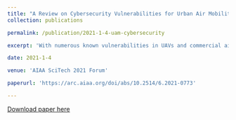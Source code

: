```yaml
---
title: "A Review on Cybersecurity Vulnerabilities for Urban Air Mobility"
collection: publications

permalink: /publication/2021-1-4-uam-cybersecurity

excerpt: 'With numerous known vulnerabilities in UAVs and commercial aircraft, manufacturers have not addressed cybersecurity in the scope of urban air mobility. This paper presents a review of several known cybersecurity vulnerabilities and previous attacks associated with UAVs and aircraft's core communication systems...'

date: 2021-1-4

venue: 'AIAA SciTech 2021 Forum'

paperurl: 'https://arc.aiaa.org/doi/abs/10.2514/6.2021-0773'

---
```


[Download paper here](https://github.com/antang808/antang808.github.io/files/6334680/A.Review.of.Cybersecurity.Vulnerabilities.for.UAM.Final.Draft.2.pdf)


